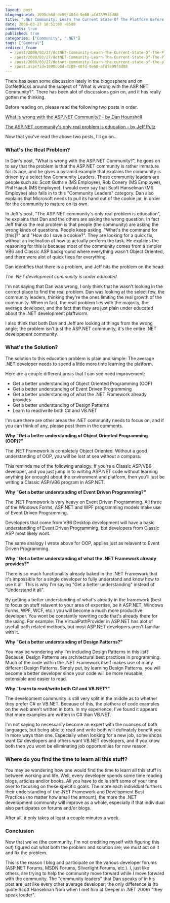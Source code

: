```yaml
---
layout: post
blogengineid: 1090cb6d-dc09-40fd-9e68-afd7899f8d88
title: ".NET Community: Learn The Current State Of The Platform Before Deciding On Its Future"
date: 2008-03-27 10:51:00 -0500
comments: true
published: true
categories: ["Community", ".NET"]
tags: ["General"]
redirect_from: 
  - /post/2008/03/27/dotNET-Community-Learn-The-Current-State-Of-The-Platform-Before-Deciding-On-Its-Future.aspx
  - /post/2008/03/27/dotNET-Community-Learn-The-Current-State-Of-The-Platform-Before-Deciding-On-Its-Future
  - /post/2008/03/27/dotnet-community-learn-the-current-state-of-the-platform-before-deciding-on-its-future
  - /post.aspx?id=1090cb6d-dc09-40fd-9e68-afd7899f8d88
---
```

<!-- more -->


There has been some discussion lately in the blogosphere and on DotNetKicks around the subject of &quot;What is wrong with the ASP.NET Community?&quot;. There has been alot of discussions goin on, and it has really gotten me thinking. 



Before reading on, please read the following two posts in order. 



<a href="http://danhounshell.com/blogs/dan/archive/2008/03/24/what-is-wrong-with-the-asp-net-community.aspx" target="_blank">What is wrong with the ASP.NET Community? - by Dan Hounshell</a> 



<a href="http://weblogs.asp.net/jeff/archive/2008/03/26/the-asp-net-community-s-only-real-problem-is-education.aspx" target="_blank">The ASP.NET community&#39;s only real problem is education - by Jeff Putz</a> 



Now that you&#39;ve read the above two posts, I&#39;ll go on... 

<h3>What&#39;s the Real Problem? </h3>


In Dan&#39;s post, &quot;What is wrong with the ASP.NET Community?&quot;, he goes on to say that the problem is that the ASP.NET community is rather immature for its age, and he gives a pyramid example that explains the community is driven by a select few Community Leaders. These community leaders are people such as: Scott Guthrie (MS Employee), Rob Conery (MS Employee), Phil Haack (MS Employee). I would even say that Scott Hanselman (MS Employee) also falls in to this &quot;Community Leaders&quot; category. Dan also explains that Microsoft needs to pull its hand out of the cookie jar, in order for the community to mature on its own. 



In Jeff&#39;s post, &quot;The ASP.NET community&#39;s only real problem is education&quot;, he explains that Dan and the others are asking the wrong question. In fact Jeff thinks the real problem is that people (the community) are asking the wrong kinds of questions. People keep asking, &quot;What&#39;s the command for [this]?&quot; and &quot;How do I save a cookie?&quot;. They are looking for a quick fix, without an inclination of how to actually perform the task. He explains the reasoning for this is because most of the community comes from a simpler VB6 and Classic ASP background where everything wasn&#39;t Object Oriented, and there were alot of quick fixes for everything. 



Dan identifies that there is a problem, and Jeff hits the problem on the head: 



*The .NET development community is under educated.* 



I&#39;m not saying that Dan was wrong, I only think that he wasn&#39;t looking in the correct place to find the real problem. Dan was looking at the select few, the community leaders, thinking they&#39;re the ones limiting the real growth of the community. When in fact, the reall problem lies with the majority, the average developer, and the fact that they are just plain under educated about the .NET development plaftworm. 



I also think that both Dan and Jeff are looking at things from the wrong angle; the problem isn&#39;t just the ASP.NET community, it&#39;s the entire .NET development community. 

<h3>What&#39;s the Solution? </h3>


The solution to this education problem is plain and simple: The average .NET developer needs to spend a little more time learning the platform. 



Here are a couple different areas that I can see need improvement: 

<ul>
	<li>Get a better understanding of Object Oriented Programming (OOP)</li>
	<li>Get a better understanding of Event Driven Programming</li>
	<li>Get a better understanding of what the .NET Framework already provides</li>
	<li>Get a better understanding of Design Patterns</li>
	<li>Learn to read/write both C# and VB.NET</li>
</ul>


I&#39;m sure there are other areas the .NET community needs to focus on, and if you can think of any, please post them in the comments. 



**Why &quot;Get a better understanding of Object Oriented Programming (OOP)?&quot;** 



The .NET Framework is completely Object Oriented. Without a good understanding of OOP, you will be lost at sea without a compass. 



This reminds me of the following analogy: If you&#39;re a Classic ASP/VB6 developer, and you just jump in to writing ASP.NET code without learning anything (or enough) about the environment and platform, then you&#39;ll just be writing a Classic ASP/VB6 program in ASP.NET. 



**Why &quot;Get a better understanding of Event Driven Programming?&quot;** 



The .NET Framework is very heavy on Event Driven Programming. All three of the Windows Forms, ASP.NET and WPF programming models make use of Event Driven Programming. 



Developers that come from VB6 Desktop development will have a basic understanding of Event Driven Programming, but developers from Classic ASP most likely wont. 



The same analogy I wrote above for OOP, applies just as relavent to Event Driven Programming. 



**Why &quot;Get a better understanding of what the .NET Framework already provides?&quot;** 



There is so much functionality already baked in the .NET Framework that it&#39;s impossible for a single developer to fully understand and know how to use it all. This is why I&#39;m saying &quot;Get a better understanding&quot; instead of &quot;Understand it all&quot;. 



By getting a better understanding of what&#39;s already in the framework (best to focus on stuff relavent to your area of expertise, be it ASP.NET, Windows Forms, WPF, WCF, etc.) you will become a much more productive developer. You wont be constantly rewriting code that&#39;s already there for the using. For example: The VirtualPathProvider in ASP.NET has alot of usefull path related methods, but most ASP.NET developers aren&#39;t familiar with it. 



**Why &quot;Get a better understanding of Design Patterns?&quot;** 



You may be wondering why I&#39;m including Design Patterns in this list? Because, Design Patterns are architectural best practices in programming. Much of the code within the .NET Framework itself makes use of many different Design Patterns. Simply put, by learning Design Patterns, you will become a better developer since your code will be more reusable, extensible and easier to read. 



**Why &quot;Learn to read/write both C# and VB.NET?&quot;** 



The development community is still very split in the middle as to whether they prefer C# or VB.NET. Because of this, the plethora of code examples on the web aren&#39;t written in both. In my experience, I&#39;ve found it appears that more examples are written in C# than VB.NET. 



I&#39;m not saying to necessarily become an expert with the nuances of both languages, but being able to read and write both will definately benefit you in more ways than one. Especially when looking for a new job, some shops want C# developers and others want VB.NET developers, and if you know both then you wont be elliminating job opportunities for now reason. 

<h3>Where do you find the time to learn all this stuff?</h3>


You may be wondering how one would find the time to learn all this stuff in between working and life. Well, every developer spends some time reading blogs, articles and/or books. All you have to do is shift some of your time over to focusing on these specific goals. The more each individual furthers their understanding of the .NET Framework and Development Best Practices (no matter how small the amount), the more the .NET development community will improve as a whole, especially if that individual also participates on forums and/or blogs. 



After all, it only takes at least a couple minutes a week. 

<h3>Conclusion</h3>


Now that we&#39;ve (the community, I&#39;m not crediting myself with figuring this out) figured out what both the problem and solution are; we must act on it and fix the problem.



This is the reason I blog and participate on the various developer forums (ASP.NET Forums, MSDN Forums, Silverlight Forums, etc.). I, just like others, are trying to help the community move forward while I move forward with the community. The &quot;community leaders&quot; that Dan speaks of in his post are just like every other average developer; the only difference is (to quote Scott Hanselman from when I met him at Deeper in .NET 2006) &quot;they speak louder&quot;.

